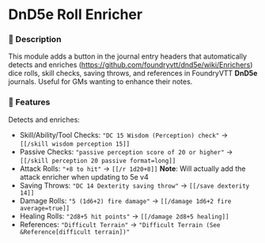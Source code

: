 # DnD5e Roll Enricher

### 📝 Description
This module adds a button in the journal entry headers that automatically detects and enriches (https://github.com/foundryvtt/dnd5e/wiki/Enrichers) dice rolls, skill checks, saving throws, and references in FoundryVTT **DnD5e** journals. Useful for GMs wanting to enhance their notes.

### 🎲 Features
Detects and enriches:
- Skill/Ability/Tool Checks: `"DC 15 Wisdom (Perception) check"` → `[[/skill wisdom perception 15]]`
- Passive Checks: `"passive perception score of 20 or higher"` → `[[/skill perception 20 passive format=long]]`
- Attack Rolls: `"+8 to hit"` → `[[/r 1d20+8]]` **Note**: Will actually add the attack enricher when updating to 5e v4
- Saving Throws: `"DC 14 Dexterity saving throw"` → `[[/save dexterity 14]]`
- Damage Rolls: `"5 (1d6+2) fire damage"` → `[[/damage 1d6+2 fire average=true]]`
- Healing Rolls: `"2d8+5 hit points"` → `[[/damage 2d8+5 healing]]`
- References: `"Difficult Terrain"` → `"Difficult Terrain (See &Reference[difficult terrain])"`
